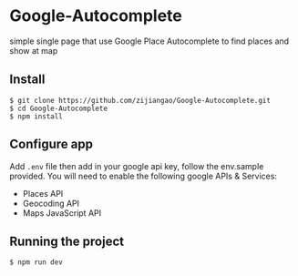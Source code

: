 # Google-Autocomplete
simple single page that use Google Place Autocomplete to find places and show at map

## Install

    $ git clone https://github.com/zijiangao/Google-Autocomplete.git
    $ cd Google-Autocomplete
    $ npm install

## Configure app

Add `.env` file then add in your google api key, follow the env.sample provided. You will need to enable the following google APIs & Services:

- Places API
- Geocoding API	
- Maps JavaScript API	

## Running the project

    $ npm run dev
